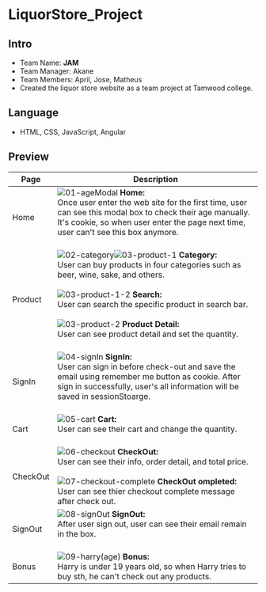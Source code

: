 # LiquorStore_Project
## Intro
* Team Name: **JAM** 
* Team Manager: Akane
* Team Members: April, Jose, Matheus 
* Created the liquor store website as a team project at Tamwood college.
## Language
* HTML, CSS, JavaScript, Angular
## Preview
|Page|Description|
|--|--|
|Home|![01-ageModal](https://user-images.githubusercontent.com/93846829/185198958-d11f6a6f-31e9-487e-8a98-68cc536fa08e.png) **Home:**<br> Once user enter the web site for the first time, user can see this modal box to check their age manually. It's cookie, so when user enter the page next time, user can't see this box anymore. <br><br>| 
|Product|![02-category](https://user-images.githubusercontent.com/93846829/185199996-c8169e17-7829-44ef-9345-83f67e7a5039.png)![03-product-1](https://user-images.githubusercontent.com/93846829/185200667-613fb372-13da-4a00-9b36-1328b0430e2f.png) **Category:**<br> User can buy products in four categories such as beer, wine, sake, and others. <br><br>![03-product-1-2](https://user-images.githubusercontent.com/93846829/185201009-f3a80f71-9814-4c16-a053-f1660e0bcbfc.png) **Search:**<br> User can search the specific product in search bar. <br><br> ![03-product-2](https://user-images.githubusercontent.com/93846829/185201052-891c3fb5-c607-4a90-ac89-6f4cb6d35f6d.png) **Product Detail:** <br> User can see product detail and set the quantity. <br><br> 
|SignIn|![04-signIn](https://user-images.githubusercontent.com/93846829/185201414-11a56845-00df-47f2-89ef-46aeef7317f0.png) **SignIn:** <br> User can sign in before check-out and save the email using remember me button as cookie. After sign in successfully, user's all information will be saved in sessionStoarge. <br><br>
|Cart|![05-cart](https://user-images.githubusercontent.com/93846829/185202123-2b62efa2-aef6-4587-ad34-a85d734ab20f.png) **Cart:** <br> User can see their cart and change the quantity. <br><br> 
|CheckOut|![06-checkout](https://user-images.githubusercontent.com/93846829/185202059-f6002719-6b36-4f02-be2a-33059ed9f104.png) **CheckOut:** <br> User can see their info, order detail, and total price. <br><br>![07-checkout-complete](https://user-images.githubusercontent.com/93846829/185203520-a05d5535-c75b-41fd-ae76-c6db2a52c581.png) **CheckOut ompleted:** <br> User can see thier checkout complete message after check out.
|SignOut|![08-signOut](https://user-images.githubusercontent.com/93846829/185202631-e5644591-bf9a-4e4a-8f46-f2ddb0c1d098.png) **SignOut:** <br> After user sign out, user can see their email remain in the box. <br><br>
|Bonus|![09-harry(age)](https://user-images.githubusercontent.com/93846829/185202802-3eaced8e-c944-41e4-b976-c0a1f53ae72e.png) **Bonus:** <br> Harry is under 19 years old, so when Harry tries to buy sth, he can't check out any products. 
